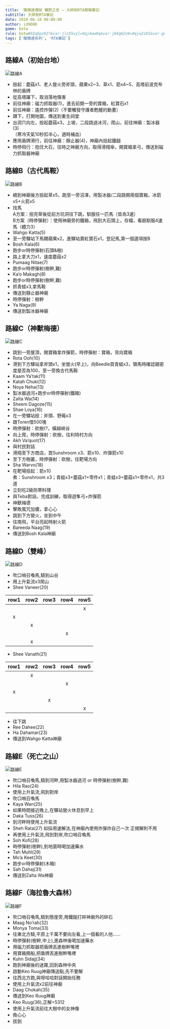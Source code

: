 ```yaml
---
title:  薩爾達傳說 曠野之息 – 大師劍RTA簡略筆記
subtitle: 大師劍RTA筆記
date: 2018-06-18 00:00:00
author: id9000
game: botw
rule: botw#02q8pz92?&var-jlz55vyl=9qj4ww0q&var-j84q62n9=9qjw2z01&var-gnxrr7gn=klr0jj0l
tags: ['薩爾達系列', 'RTA筆記']
---
```

## 路線A（初始台地）
![路線A](https://i.imgur.com/fyY4syE.png)
- 撿起：蘑菇x1、老人營火旁斧頭、蘋果x2~3、草x1、箭x4~5、高塔前波克布林的盾牌
- 從高塔躍下，取消落地傷害
- 前往神廟：磁力抓取器(1)，進去前開一旁的寶箱，紅寶石x1
- 前往神廟：遙控炸彈(2)（不要觸發守護者甦醒的動畫）
- 蹲下，打開地圖，傳送到重生祠堂
- 出洞穴向左，撿起蘑菇x3，上坡，二段跳過冰河，爬山，前往神廟：製冰器(3)  
  （寒冷天氣10秒扣半心，適時補血）
- 應用盾牌滑行，前往神廟：靜止器(4)，神廟內撿起鐵鎚
- 時停飛行：抱住大石，往時之神廟方向，取得滑翔傘，開寶箱拿弓，傳送到磁力抓取器神廟

## 路線B（古代馬鞍）
![路線B](https://i.imgur.com/TP3m65k.png)
- 繞到神廟後方撿起草x5，跑至一旁沼澤，用製冰器/二段跳開兩個寶箱，冰箭x5+火箭x5
- 找馬  
A方案：撿完草後從前方坑洞往下跳，馴服任一匹馬（皆為3速）  
B方案（時停彈射）：使用神廟旁的鐵箱，飛到大石頭上，存檔，看臉馴服4速馬（體力3）
- Wahgo Katta(5)
- 至一旁驛站下馬餵蘋果x2，進驛站賣紅寶石x1，登記馬,第一個選項按B
- Bosh Kala(6)
- 跑步or時停彈射(石頭&樹)
- 路上拿大刀x1，速度蘑菇x2
- Pumaag Nitae(7)
- 跑步or時停彈射(樹幹,難)
- Ka’o Makagh(8)
- 跑步or時停彈射(樹幹,難)
- 抓青蛙x3,拿馬鞍
- 傳送到靜止器神廟
- 時停彈射：樹幹
- Ya Naga(9)
- 傳送到製冰器神廟

## 路線C（神獸梅德）
![路線C](https://i.imgur.com/NavsScc.png)
- 跳到一旁屋頂，開寶箱拿炸彈箭，時停彈射：寶箱，背向寶箱
- Rota Ooh(10)
- 滑到下方驛站拿斧頭x1，坐營火(早上)，向Beedle買青蛙x3，領馬時確認親密度是否為100，至一旁換古代馬鞍
- Kaam Ya’tak(11)
- Katah Chuki(12)
- Noya Neha(13)
- 製冰器過河+跑步or時停彈射(鐵箱)
- Zalta Wa(14)
- Sheem Dagoze(15)
- Shae Loya(16)
- 在一旁驛站撿：斧頭、野莓x3
- 跟Toren借500塊
- 時停彈射：砍樹(?，橫越峽谷
- 向上爬，時停彈射：砍樹，往利特村方向
- Akh Va’quot(17)
- 與村民對話
- 滑翔至下方商店，買Sunshroom x3、箭x10、炸彈箭x10
- 至下方樹叢，時停彈射：砍樹，往靶場方向
- Sha Warvo(18)
- 在靶場撿起：箭x10  
  煮：Sunshroom x3；青蛙x3+蘑菇x1+零件x1；青蛙x3+蘑菇x1+零件x1，共3道
- 立刻吃2級防寒料理
- 與Teba對話，完成訓練，取得遊隼弓+炸彈箭
- 神獸梅德
- 擊敗風咒加儂，拿心心
- 跳到下方營火，坐到中午
- 往南飛，平台亮起時射火箭
- Bareeda Naag(19)
- 傳送到Bosh Kala神廟

## 路線D（雙峰）
![路線D](https://i.imgur.com/UQwomZ1.png)
 
- 吹口哨召喚馬,騎到山谷
- 用上升氣流x3爬山
- Shee Vaneer(20)

|row1|row2|row3|row4|row5|
|:--:|:--:|:--:|:--:|:--:|
|    |    |    |    | x  |
| x  |    |    |    |    |
|    | x  |    |    |    |
|    |    |    | x  |    |
|    | x  |    |    |    |

- Shee Vanath(21)

|row1|row2|row3|row4|row5|
|:--:|:--:|:--:|:--:|:--:|
|    | x  |    |    |    |
|    |    |    | x  |    |
| x  |    |    |    |    |
|    |    | x  |    |    |
|    |    |    |    | x  |

- 往下跳
- Ree Dahee(22)
- Ha Dahamar(23)
- 傳送到Wahgo Katta神廟

## 路線E（死亡之山）
![路線E](https://i.imgur.com/fnorePU.png)
- 吹口哨召喚馬,騎到河畔,用製冰器過河 or 時停彈射(樹幹,難)
- Hila Rao(24)
- 使用上升氣流,飛到對岸
- 吹口哨召喚馬
- Kaya Wan(25)
- 如果時間接近晚上,在驛站營火休息到早上
- Daka Tuss(26)
- 到河畔時使用上升氣流
- Sheh Rata(27)
  如採用速解法,在神廟內使用炸彈炸自己一次
  正規解則不用
- 再使用上升氣流,飛到對岸,吹口哨召喚馬
- Soh Kofi(28)
- 時停彈射(樹幹),到地面時喝加速藥水
- Tah Muhl(29)
- Mo’a Keet(30)
- 跑步or時停彈射(木箱)
- Sah Dahaj(31)
- 傳送到Zalta Wa神廟

## 路線F（海拉魯大森林）
![路線F](https://i.imgur.com/GrucKy7.png)
- 吹口哨召喚馬,騎到懸崖旁,用鐵鎚打碎神廟外的碎石
- Maag No’rah(32)
- Monya Toma(33)
- 往東北方騎,平原上千萬不要向左看,上一個看的人他......
- 時停彈射(樹幹,中上),進森林後喝加速藥水
- 用磁力抓取器把盾牌丟進樹幹嘴裡
- 用寶箱開船,把盾牌丟進樹幹嘴裡
- Kuhn Sidajj(34)
- 跑到神廟後的迷霧,回到森林中央
- 啟動Keo Ruug神廟傳送點,先不要解
- 往西北方跑,與呀哈哈對話開始任務
- 使用上升氣流x2前往神廟
- Daag Chokah(35)
- 傳送到Keo Ruug神廟
- Keo Ruug(36),正解=5312
- 使用上升氣流前往大樹中的女神像
- 換心心
- 拔劍